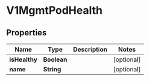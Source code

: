 # V1MgmtPodHealth

## Properties
Name | Type | Description | Notes
------------ | ------------- | ------------- | -------------
**isHealthy** | **Boolean** |  |  [optional]
**name** | **String** |  |  [optional]
